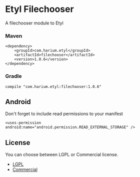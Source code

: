# Etyl Filechooser

A filechooser module to Etyl

### Maven
```
<dependency>
    <groupId>com.harium.etyl</groupId>
    <artifactId>filechooser</artifactId>
    <version>1.0.6</version>
</dependency>
```

### Gradle

```
compile "com.harium.etyl:filechooser:1.0.6"
```

## Android

Don't forget to include read permissions to your manifest

```
<uses-permission android:name="android.permission.READ_EXTERNAL_STORAGE" />
```

## License
You can choose between LGPL or Commercial license.

- [LGPL](http://www.gnu.org/licenses/lgpl.txt)
- [Commercial](http://www.harium.com/licenses/commercial.txt)




